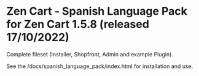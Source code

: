 # Zen Cart - Spanish Language Pack for Zen Cart 1.5.8 (released 17/10/2022)

Complete fileset (Installer, Shopfront, Admin and example Plugin).

See the /docs/spanish_language_pack/index.html for installation and use.

